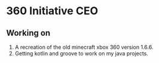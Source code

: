 # 360 Initiative CEO
## Working on
1. A recreation of the old minecraft xbox 360 version 1.6.6.
2. Getting kotlin and groove to work on my java projects.
